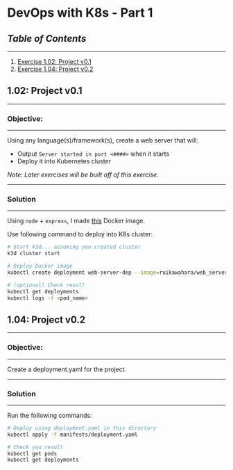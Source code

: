 # DevOps with K8s - Part 1

## *Table of Contents*
---
1. [Exercise 1.02: Project v0.1](#102-project-v01)
1. [Exercise 1.04: Project v0.2](#104-project-v02)

## 1.02: Project v0.1
---

### **Objective**:
---

Using any language(s)/framework(s), create a web server that will:
- Output `Server started in port <####>` when it starts 
- Deploy it into Kubernetes cluster

*Note: Later exercises will be built off of this exercise.*

---

### **Solution**
---

Using `node` + `express`, I made [this](https://hub.docker.com/r/ruikawahara/web_server) Docker image.

Use following command to deploy into K8s cluster:

``` bash
# Start k3d... assuming you created cluster
k3d cluster start

# Deploy Docker image
kubectl create deployment web-server-dep --image=ruikawahara/web_server

# (optional) Check result
kubectl get deployments
kubectl logs -f <pod_name>
```


## 1.04: Project v0.2
---

### **Objective**:
---

Create a deployment.yaml for the project.

---

### **Solution**
---

Run the following commands:

``` bash
# Deploy using deployment.yaml in this directory
kubectl apply -f manifests/deployment.yaml

# Check you result
kubectl get pods
kubectl get deployments
```